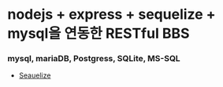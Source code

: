 # nodejs + express + sequelize + mysql을 연동한 RESTful BBS

### mysql, mariaDB, Postgress, SQLite, MS-SQL

- [Seauelize](https://sequelize.org/master/)
